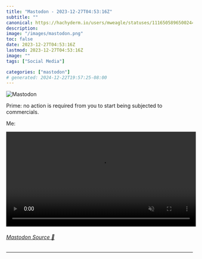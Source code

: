 ```yaml
---
title: "Mastodon - 2023-12-27T04:53:16Z"
subtitle: ""
canonical: https://hachyderm.io/users/mweagle/statuses/111650589650024470
description:
image: "/images/mastodon.png"
toc: false
date: 2023-12-27T04:53:16Z
lastmod: 2023-12-27T04:53:16Z
image: ""
tags: ["Social Media"]

categories: ["mastodon"]
# generated: 2024-12-22T19:57:25-08:00
---
```

![Mastodon](/images/mastodon.png)

<p>Prime: no action is required from you to start being subjected to commercials. </p><p>Me:</p>

<video controls autoplay muted loop width="512"><source src="cf1d41d3806bb977.mp4" type="video/mp4" /></video>

###### [Mastodon Source 🐘](https://hachyderm.io/@mweagle/111650589650024470)

___
